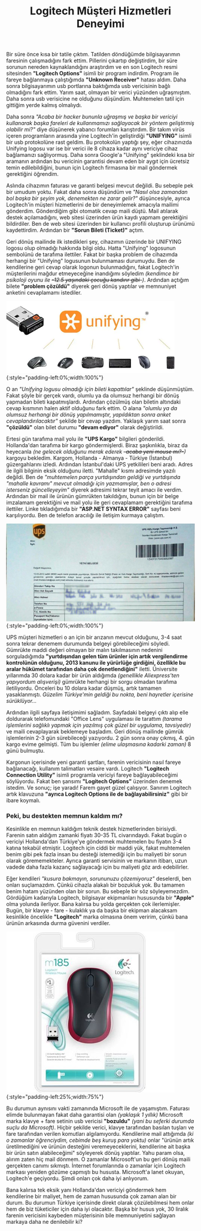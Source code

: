 ﻿---
layout: single
name: logitech-musteri-hizmetleri-deneyimi
title: "Logitech Müşteri Hizmetleri Deneyimi"
category: articles
---

Bir süre önce kısa bir tatile çıktım. Tatilden döndüğümde bilgisayarımın faresinin çalışmadığını fark ettim. Pillerini çıkartıp değiştirdim, bir süre sorunun nereden kaynaklandığını araştırdım ve en son Logitech resmi sitesinden **"Logitech Options"** isimli bir program indirdim. Program ile fareye bağlanmaya çalıştığımda **"Unknown Receiver"** hatası aldım. Daha sonra bilgisayarımın usb portlarına baktığımda usb vericisinin bağlı olmadığını fark ettim. Yarım saat, olmayan bir verici yüzünden uğraşmıştım. Daha sonra usb verisicine ne olduğunu düşündüm. Muhtemelen tatil için gittiğim yerde kalmış olmalıydı.

Daha sonra *"Acaba bir hacker bununla uğraşmış ve başka bir vericiyi kullanarak başka fareleri de kullanmamızı sağlayacak bir yöntem geliştirmiş olabilir mi?"* diye düşünerek yabancı forumları karıştırdım. Bir takım virüs içeren programların arasında yine Logitech'in geliştirdiği **"UNIFYING"** isimli bir usb protokolüne rast geldim. Bu protokolün yaptığı şey, eğer cihazınızda Unifying logosu var ise bir verici ile 8 cihaza kadar aynı vericiye cihaz bağlamanızı sağlıyormuş. Daha sonra Google'a "Unifying" şeklindeki kısa bir aramanın ardından bu vericinin garantisi devam eden bir aygıt için ücretsiz temin edilebildiğini, bunun için Logitech firmasına bir mail göndermek gerektiğini öğrendim.

Aslında cihazımın faturası ve garanti belgesi mevcut değildi. Bu sebeple pek bir umudum yoktu. Fakat daha sonra düşündüm ve *"Nasıl olsa zamandan bol başka bir şeyim yok, denemekten ne zarar gelir?"* düşüncesiyle, ayrıca Logitech'in müşteri hizmetlerini de bir deneyimlemek amacıyla mailimi gönderdim. Gönderdiğim gibi otomatik cevap maili düştü. Mail atılarak destek açılamadığını, web sitesi üzerinden ürün kaydı yapmam gerektiğini bildirdiler. Ben de web sitesi üzerinden bir kullanıcı profili oluşturup ürünümü kaydettirdim. Ardından bir **"Sorun Bileti (Ticket)"** açtım.

Geri dönüş mailinde ilk istedikleri şey, cihazımın üzerinde bir UNIFYING logosu olup olmadığı hakkında bilgi oldu. Hatta "Unifying" logosunun sembolünü de tarafıma ilettiler. Fakat bir başka problem de cihazımda herhangi bir "Unifying" logusunun bulunmaması durumuydu. Ben de kendilerine geri cevap olarak logonun bulunmadığını, fakat Logitech'in müşterilerini mağdur etmeyeceğine inandığımı söyledim *(kendimce bir psikoloji oyunu ile ~~-12.5 yaşındaki çocuğu kandırır gibi-~~)*. Ardından açtığım bilete **"problem çözüldü"** diyerek geri dönüş yaptılar ve memnuniyet anketini cevaplamamı istediler.

![Unifying Universe](../../assets/images/unifying-universe.png "Unifying Dünyası"){:style="padding-left:0%;width:100%"}

O an *"Unifying logusu olmadığı için bileti kapattılar"* şeklinde düşünmüştüm. Fakat şöyle bir gerçek vardı, olumlu ya da olumsuz herhangi bir dönüş yapmadan bileti kapatmışlardı. Ardından çözülmüş olan biletin altındaki cevap kısmının halen aktif olduğunu fark ettim. O alana *"olumlu ya da olumsuz herhangi bir dönüş yapılmamıştır, yapıldıktan sonra anket cevaplandırılacaktır"* şekilde bir cevap yazdım. Yaklaşık yarım saat sonra **"çözüldü"** olan bilet durumu **"devam ediyor"** olarak değiştirildi.

Ertesi gün tarafıma mail yolu ile **"UPS Kargo"** bilgileri gönderildi. Hollanda'dan tarafıma bir kargo göndermişlerdi. Biraz şaşkınlıkla, biraz da heyecanla *(ne gelecek olduğunu merak ederek ~~-acaba yeni mouse mı?-~~)* kargoyu bekledim. Kargom, Hollanda - Almanya - Türkiye (İstanbul) güzergahlarını izledi. Ardından İstanbul'daki UPS yetkilileri beni aradı. Adres ile ilgili bilginin eksik olduğunu iletti. "Mahalle" kısmı adresimde yazılı değildi. Ben de *"muhtemelen parça yurtdışından geldiği ve yurtdışında "mahalle kavramı" mevcut olmadığı için yazmamışlar, ben o adresi isterseniz güncelleyeyim"* diyerek adresimi tekrar teyit amacı ile verdim. Ardından bir mail ile ürünün gümrükten takıldığını, bunun için bir belge imzalamam gerektiğini ve mail yolu ile geri cevaplamam gerektiğini tarafıma ilettiler. Linke tıkladığımda bir **"ASP.NET SYNTAX ERROR"** sayfası beni karşılıyordu. Ben de telefon aracılığı ile iletişim kurmaya çalıştım.

![UPS Document](../../assets/images/ups-gumruk.png "UPS Dokümanı"){:style="padding-left:0%;width:100%"}

UPS müşteri hizmetleri o an için bir arızanın mevcut olduğunu, 3-4 saat sonra tekrar denemem durumunda belgeyi görebileceğimi söyledi. Gümrükte maddi değeri olmayan bir malın takılmasının nedenini sorguladığımda **"yurtdışından gelen tüm ürünler için artık vergilendirme kontrolünün olduğunu, 2013 kanunu ile yürürlüğe girdiğini, özellikle bu aralar hükümet tarafından daha çok denetlendiğini"** iletti. Üniversite yıllarımda 30 dolara kadar bir ürün aldığımda *(genellikle Aliexpress'ten yapıyordum alışverişi)* gümrükte herhangi bir sorgu olmadan tarafıma iletiliyordu. Önceleri bu 10 dolara kadar düşmüş, artık tamamen yasaklanmıştı. *Güzelim Türkiye'min geldiği bu nokta, beni hayretler içerisine sürüklüyor...*

Ardından ilgili sayfaya iletişimimi sağladım. Sayfadaki belgeyi çıktı alıp elle doldurarak telefomundaki "Office Lens" uygulaması ile tarattım *(tarama işlemlerini sağlıklı yapmak için yazılmış çok güzel bir uygulama, tavsiyedir)* ve maili cevaplayarak beklemeye başladım. Geri dönüş mailinde gümrük işlemlerinin 2-3 gün sürebileceği yazıyordu. 2 gün sonra onay çıkmış, 4. gün kargo evime gelmişti. Tüm bu işlemler *(elime ulaşmasına kadarki zaman)* 8 günü bulmuştu.

Kargonun içerisinde yeni garanti şartları, farenin vericisinin nasıl fareye bağlanacağı, kullanım talimatları vesaire vardı. Logitech **"Logitech Connection Utility"** isimli programla vericiyi fareye bağlayabileceğimi söylüyordu. Fakat ben şansımı **"Logitech Options"** üzerinden denemek istedim. Ve sonuç; işe yaradı! Farem gayet güzel çalışıyor. Sanırım Logitech artık klavuzuna **"ayrıca Logitech Options ile de bağlayabilirsiniz"** gibi bir ibare koymalı.

### Peki, bu destekten memnun kaldım mı?

Kesinlikle en memnun kaldığım teknik destek hizmetlerinden birisiydi. Farenin satın aldığım zamanki fiyatı 30-35 TL civarındaydı. Fakat bugün o vericiyi Hollanda'dan Türkiye'ye göndermek muhtemelen bu fiyatın 3-4 katına tekabül etmiştir. Logitech için ciddi bir maddi yük, fakat muhtemelen benim gibi pek fazla insan bu desteği istemediği için bu maliyeti bir sorun olarak görememekteler. Ayrıca garanti servisinin ve markanın itibarı, uzun vadede daha fazla kazanç sağlayacağı için bu maliyeti göz ardı edebilirler.

Eğer kendileri *"kusura bakmayın, sorununuzu çözemiyoruz"* deselerdi, ben onları suçlamazdım. Çünkü cihazla alakalı bir bozukluk yok. Bu tamamen benim hatam yüzünden olan bir sorun. Bu sebeple bir söz söyleyemezdim. Gördüğüm kadarıyla Logitech, bilgisayar ekipmanları hususunda bir **"Apple"** olma yolunda ilerliyor. Bana kalırsa bu yolda gerçekten çok ilerlemişler. Bugün, bir klavye - fare - kulaklık ya da başka bir ekipman alacaksam kesinlikle öncelikle **"Logitech"** marka olmasına önem veririm, çünkü bana ürünün arkasında durma güvenini verdiler.

![Logitech Mouse](../../assets/images/logitech-mouse.png "Logitech M185 Fare"){:style="padding-left:25%;width:75%"}

Bu durumun aynısını vakti zamanında Microsoft ile de yaşamıştım. Faturası elimde bulunmayan fakat daha garantisi olan *(yaklaşık 1 yıllık)* Microsoft marka klavye + fare setinin usb vericisi **"bozuldu"** *(yani bu seferki durumda suçlu da Microsoft)*. Hiçbir şekilde verici, klavye tarafından basılan tuşları ve fare tarafından verilen komutları algılamıyordu. Kendilerine mail attığımda *(ki o zamanlar öğrenciydim, cebimde beş kuruş para yoktu)* onlar "ürünün artık üretilmediğini ve ürünün desteğini veremeyeceklerini, kendilerine ait başka bir ürün satın alabileceğimi" söyleyerek dönüş yaptılar. Yahu param olsa, alırım zaten hiç mail dönmem. O zamanlar Microsoft'un bu geri dönüş maili gerçekten canımı sıkmıştı. İnternet forumlarında o zamanlar için Logitech markası yeniden gözüme çapmıştı bu hususta. Microsoft'a lanet okuyan, Logitech'e geçiyordu. Şimdi onları çok daha iyi anlıyorum.

Bana kalırsa tek eksik yanı Hollanda'dan vericiyi göndermek hem kendilerine bir maliyet, hem de zaman hususunda çok zaman alan bir durum. Bu durumun Türkiye içerisinde direkt olarak çözülebilmesi hem onlar hem de biz tüketiciler için daha iyi olacaktır. Başka bir husus yok, 30 liralık farenin vericisini kaybeden müşterisinin bile memnuniyetini sağlayan markaya daha ne denilebilir ki?